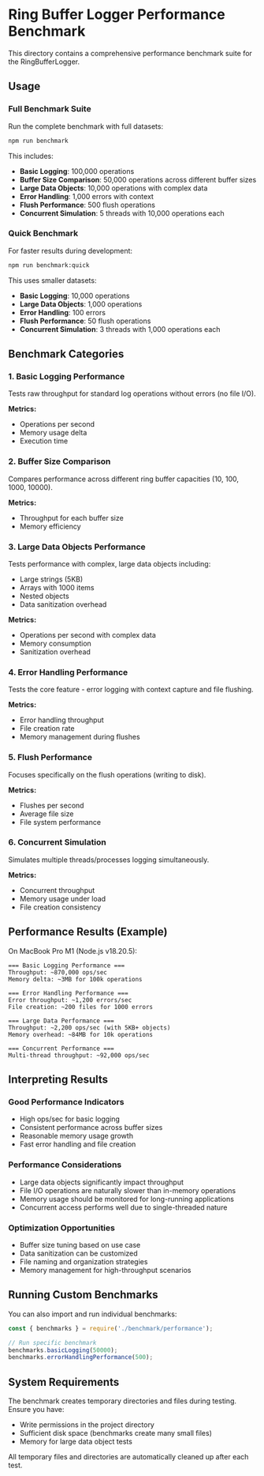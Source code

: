 # Ring Buffer Logger Performance Benchmark

This directory contains a comprehensive performance benchmark suite for the RingBufferLogger.

## Usage

### Full Benchmark Suite

Run the complete benchmark with full datasets:

```bash
npm run benchmark
```

This includes:
- **Basic Logging**: 100,000 operations
- **Buffer Size Comparison**: 50,000 operations across different buffer sizes
- **Large Data Objects**: 10,000 operations with complex data
- **Error Handling**: 1,000 errors with context
- **Flush Performance**: 500 flush operations
- **Concurrent Simulation**: 5 threads with 10,000 operations each

### Quick Benchmark

For faster results during development:

```bash
npm run benchmark:quick
```

This uses smaller datasets:
- **Basic Logging**: 10,000 operations
- **Large Data Objects**: 1,000 operations
- **Error Handling**: 100 errors
- **Flush Performance**: 50 flush operations
- **Concurrent Simulation**: 3 threads with 1,000 operations each

## Benchmark Categories

### 1. Basic Logging Performance
Tests raw throughput for standard log operations without errors (no file I/O).

**Metrics:**
- Operations per second
- Memory usage delta
- Execution time

### 2. Buffer Size Comparison
Compares performance across different ring buffer capacities (10, 100, 1000, 10000).

**Metrics:**
- Throughput for each buffer size
- Memory efficiency

### 3. Large Data Objects Performance
Tests performance with complex, large data objects including:
- Large strings (5KB)
- Arrays with 1000 items
- Nested objects
- Data sanitization overhead

**Metrics:**
- Operations per second with complex data
- Memory consumption
- Sanitization overhead

### 4. Error Handling Performance
Tests the core feature - error logging with context capture and file flushing.

**Metrics:**
- Error handling throughput
- File creation rate
- Memory management during flushes

### 5. Flush Performance
Focuses specifically on the flush operations (writing to disk).

**Metrics:**
- Flushes per second
- Average file size
- File system performance

### 6. Concurrent Simulation
Simulates multiple threads/processes logging simultaneously.

**Metrics:**
- Concurrent throughput
- Memory usage under load
- File creation consistency

## Performance Results (Example)

On MacBook Pro M1 (Node.js v18.20.5):

```
=== Basic Logging Performance ===
Throughput: ~870,000 ops/sec
Memory delta: ~3MB for 100k operations

=== Error Handling Performance ===
Error throughput: ~1,200 errors/sec
File creation: ~200 files for 1000 errors

=== Large Data Performance ===
Throughput: ~2,200 ops/sec (with 5KB+ objects)
Memory overhead: ~84MB for 10k operations

=== Concurrent Performance ===
Multi-thread throughput: ~92,000 ops/sec
```

## Interpreting Results

### Good Performance Indicators
- High ops/sec for basic logging
- Consistent performance across buffer sizes
- Reasonable memory usage growth
- Fast error handling and file creation

### Performance Considerations
- Large data objects significantly impact throughput
- File I/O operations are naturally slower than in-memory operations
- Memory usage should be monitored for long-running applications
- Concurrent access performs well due to single-threaded nature

### Optimization Opportunities
- Buffer size tuning based on use case
- Data sanitization can be customized
- File naming and organization strategies
- Memory management for high-throughput scenarios

## Running Custom Benchmarks

You can also import and run individual benchmarks:

```javascript
const { benchmarks } = require('./benchmark/performance');

// Run specific benchmark
benchmarks.basicLogging(50000);
benchmarks.errorHandlingPerformance(500);
```

## System Requirements

The benchmark creates temporary directories and files during testing. Ensure you have:
- Write permissions in the project directory
- Sufficient disk space (benchmarks create many small files)
- Memory for large data object tests

All temporary files and directories are automatically cleaned up after each test. 